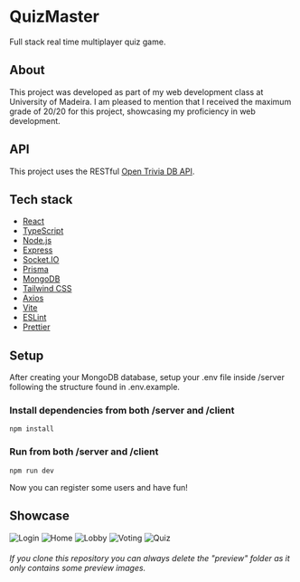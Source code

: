 # QuizMaster

Full stack real time multiplayer quiz game.

## About

This project was developed as part of my web development class at University of Madeira.
I am pleased to mention that I received the maximum grade of 20/20 for this project, showcasing my proficiency in web development.

## API

This project uses the RESTful [Open Trivia DB API](https://opentdb.com/).


## Tech stack
- [React](https://reactjs.org/)
- [TypeScript](https://www.typescriptlang.org/)
- [Node.js](https://nodejs.org/en/about/)
- [Express](https://expressjs.com/)
- [Socket.IO](https://socket.io/)
- [Prisma](https://prisma.io)
- [MongoDB](https://www.mongodb.com/)
- [Tailwind CSS](https://tailwindcss.com/)
- [Axios](https://axios-http.com/)
- [Vite](https://vitejs.dev/)
- [ESLint](https://eslint.org/)
- [Prettier](https://prettier.io/)

## Setup

After creating your MongoDB database, setup your .env file inside /server following the structure found in .env.example.

### Install dependencies from both /server and /client
```
npm install
```
### Run from both /server and /client
```
npm run dev
```

Now you can register some users and have fun!

## Showcase

![Login](https://raw.githubusercontent.com/rodrigommfreitas/QuizMaster/main/preview/login.png)
![Home](https://raw.githubusercontent.com/rodrigommfreitas/QuizMaster/main/preview/home.png)
![Lobby](https://raw.githubusercontent.com/rodrigommfreitas/QuizMaster/main/preview/lobby.png)
![Voting](https://raw.githubusercontent.com/rodrigommfreitas/QuizMaster/main/preview/voting.png)
![Quiz](https://raw.githubusercontent.com/rodrigommfreitas/QuizMaster/main/preview/game.png)

###### If you clone this repository you can always delete the "preview" folder as it only contains some preview images.
